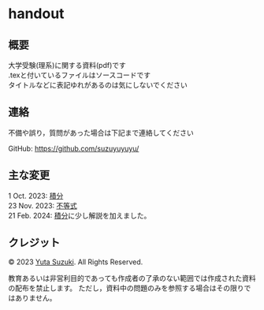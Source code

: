 # handout

## 概要
大学受験(理系)に関する資料(pdf)です  
.texと付いているファイルはソースコードです  
タイトルなどに表記ゆれがあるのは気にしないでください

## 連絡
不備や誤り，質問があった場合は下記まで連絡してください  
<!-- E-mail: yuta.suzuki.q6[at]dc.tohoku.ac.jp ([at]は@に変更してください)) -->
GitHub: https://github.com/suzuyuyuyu/

## 主な変更
1 Oct. 2023: [積分](https://github.com/suzuyut4/handout/blob/main/maths/integral.pdf)  
23 Nov. 2023: [不等式](https://github.com/suzuyut4/handout/blob/main/maths/inequation.pdf)  
21 Feb. 2024: [積分](https://github.com/suzuyut4/handout/blob/main/maths/integral_ans.pdf)に少し解説を加えました。  

## クレジット
© 2023 [Yuta Suzuki](https://github.com/suzuyuyuyu). All Rights Reserved.

教育あるいは非営利目的であっても作成者の了承のない範囲では作成された資料の配布を禁止します。
ただし，資料中の問題のみを参照する場合はその限りではありません。
